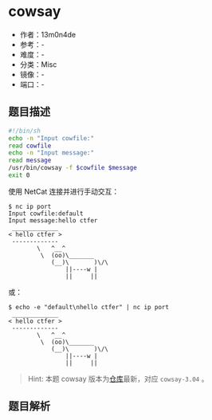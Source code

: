 # cowsay

- 作者：13m0n4de
- 参考：-
- 难度：-
- 分类：Misc
- 镜像：-
- 端口：-

## 题目描述

```bash
#!/bin/sh
echo -n "Input cowfile:"
read cowfile
echo -n "Input message:"
read message
/usr/bin/cowsay -f $cowfile $message
exit 0
```

使用 NetCat 连接并进行手动交互：

```
$ nc ip port
Input cowfile:default
Input message:hello ctfer
 _____________
< hello ctfer >
 -------------
        \   ^__^
         \  (oo)\_______
            (__)\       )\/\
                ||----w |
                ||     ||
```

或：

```
$ echo -e "default\nhello ctfer" | nc ip port
 _____________
< hello ctfer >
 -------------
        \   ^__^
         \  (oo)\_______
            (__)\       )\/\
                ||----w |
                ||     ||
```

> Hint: 本题 cowsay 版本为[仓库](https://github.com/tnalpgge/rank-amateur-cowsay)最新，对应 `cowsay-3.04` 。

## 题目解析

<analysis>
